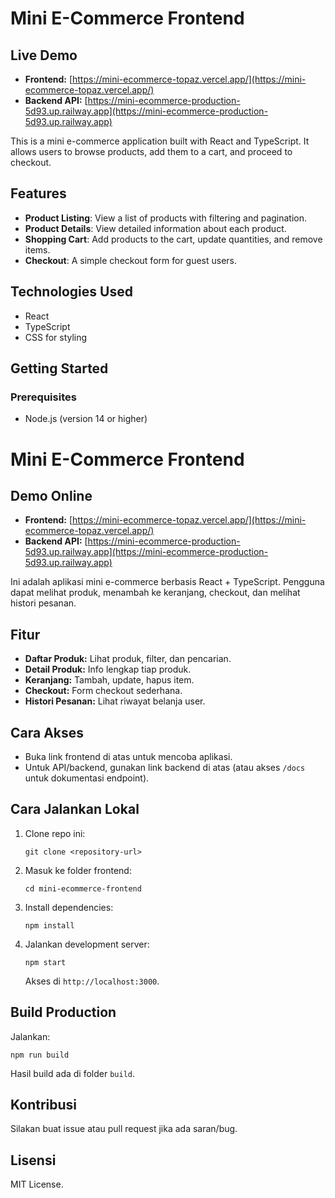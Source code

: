 
# Mini E-Commerce Frontend

## Live Demo

- **Frontend:** [https://mini-ecommerce-topaz.vercel.app/](https://mini-ecommerce-topaz.vercel.app/)
- **Backend API:** [https://mini-ecommerce-production-5d93.up.railway.app](https://mini-ecommerce-production-5d93.up.railway.app)


This is a mini e-commerce application built with React and TypeScript. It allows users to browse products, add them to a cart, and proceed to checkout.

## Features

- **Product Listing**: View a list of products with filtering and pagination.
- **Product Details**: View detailed information about each product.
- **Shopping Cart**: Add products to the cart, update quantities, and remove items.
- **Checkout**: A simple checkout form for guest users.

## Technologies Used

- React
- TypeScript
- CSS for styling

## Getting Started

### Prerequisites

- Node.js (version 14 or higher)

# Mini E-Commerce Frontend

## Demo Online

- **Frontend:** [https://mini-ecommerce-topaz.vercel.app/](https://mini-ecommerce-topaz.vercel.app/)
- **Backend API:** [https://mini-ecommerce-production-5d93.up.railway.app](https://mini-ecommerce-production-5d93.up.railway.app)

Ini adalah aplikasi mini e-commerce berbasis React + TypeScript. Pengguna dapat melihat produk, menambah ke keranjang, checkout, dan melihat histori pesanan.

## Fitur
- **Daftar Produk:** Lihat produk, filter, dan pencarian.
- **Detail Produk:** Info lengkap tiap produk.
- **Keranjang:** Tambah, update, hapus item.
- **Checkout:** Form checkout sederhana.
- **Histori Pesanan:** Lihat riwayat belanja user.

## Cara Akses
- Buka link frontend di atas untuk mencoba aplikasi.
- Untuk API/backend, gunakan link backend di atas (atau akses `/docs` untuk dokumentasi endpoint).

## Cara Jalankan Lokal
1. Clone repo ini:
   ```
   git clone <repository-url>
   ```
2. Masuk ke folder frontend:
   ```
   cd mini-ecommerce-frontend
   ```
3. Install dependencies:
   ```
   npm install
   ```
4. Jalankan development server:
   ```
   npm start
   ```
   Akses di `http://localhost:3000`.

## Build Production
Jalankan:
```
npm run build
```
Hasil build ada di folder `build`.

## Kontribusi
Silakan buat issue atau pull request jika ada saran/bug.

## Lisensi
MIT License.